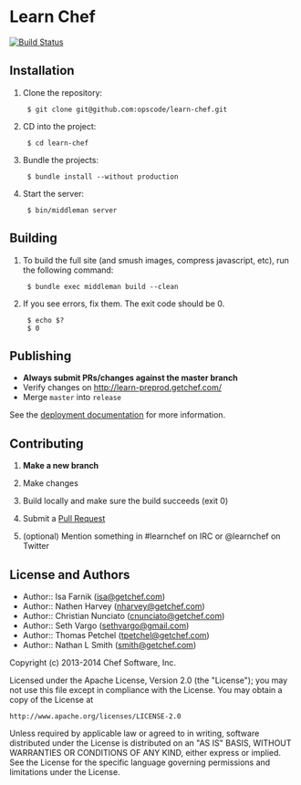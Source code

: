 Learn Chef
==========

[![Build Status](https://magnum.travis-ci.com/opscode/learn-chef.svg?token=mNqeWExVNwGqqWxVbw6y&branch=master)](https://magnum.travis-ci.com/opscode/learn-chef)

Installation
------------

1. Clone the repository:

        $ git clone git@github.com:opscode/learn-chef.git

1. CD into the project:

        $ cd learn-chef

1. Bundle the projects:

        $ bundle install --without production

1. Start the server:

        $ bin/middleman server

Building
--------

1. To build the full site (and smush images, compress javascript, etc), run the following command:

        $ bundle exec middleman build --clean

1. If you see errors, fix them. The exit code should be 0.

        $ echo $?
        $ 0

Publishing
----------

- **Always submit PRs/changes against the master branch**
- Verify changes on http://learn-preprod.getchef.com/
- Merge `master` into `release`

See the [deployment documentation](doc/deploy.md) for more information.

Contributing
------------

1. **Make a new branch**

1. Make changes

1. Build locally and make sure the build succeeds (exit 0)

1. Submit a [Pull Request](https://github.com/opscode/learn-chef/pull/new)

1. (optional) Mention something in #learnchef on IRC or @learnchef on Twitter


License and Authors
-------------------

- Author:: Isa Farnik (isa@getchef.com)
- Author:: Nathen Harvey (nharvey@getchef.com)
- Author:: Christian Nunciato (cnunciato@getchef.com)
- Author:: Seth Vargo (sethvargo@gmail.com)
- Author:: Thomas Petchel (tpetchel@getchef.com)
- Author:: Nathan L Smith (smith@getchef.com)

Copyright (c) 2013-2014 Chef Software, Inc.

Licensed under the Apache License, Version 2.0 (the "License");
you may not use this file except in compliance with the License.
You may obtain a copy of the License at

    http://www.apache.org/licenses/LICENSE-2.0

Unless required by applicable law or agreed to in writing, software
distributed under the License is distributed on an "AS IS" BASIS,
WITHOUT WARRANTIES OR CONDITIONS OF ANY KIND, either express or implied.
See the License for the specific language governing permissions and
limitations under the License.

